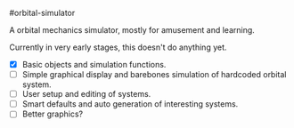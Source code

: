 #orbital-simulator

A orbital mechanics simulator, mostly for amusement and learning.

Currently in very early stages, this doesn't do anything yet.

- [x] Basic objects and simulation functions.
- [ ] Simple graphical display and barebones simulation of hardcoded orbital system.
- [ ] User setup and editing of systems.
- [ ] Smart defaults and auto generation of interesting systems.
- [ ] Better graphics?
